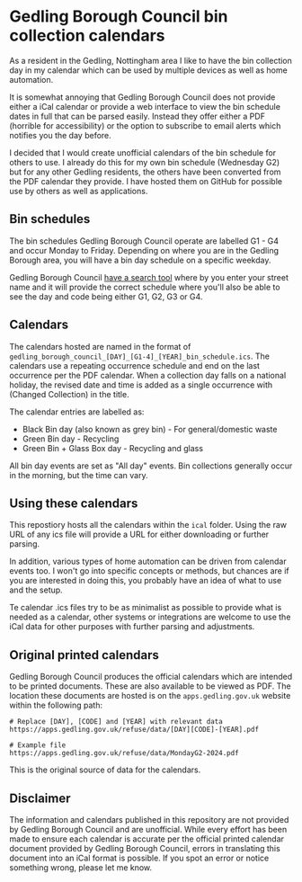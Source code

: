# Gedling Borough Council bin collection calendars

As a resident in the Gedling, Nottingham area I like to have the bin collection day in my calendar which can be used by multiple devices as well as home automation. 

It is somewhat annoying that Gedling Borough Council does not provide either a iCal calendar or provide a web interface to view the bin schedule dates in full that can be parsed easily. Instead they offer either a PDF (horrible for accessibility) or the option to subscribe to email alerts which notifies you the day before.

I decided that I would create unofficial calendars of the bin schedule for others to use. I already do this for my own bin schedule (Wednesday G2) but for any other Gedling residents, the others have been converted from the PDF calendar they provide. I have hosted them on GitHub for possible use by others as well as applications.

## Bin schedules

The bin schedules Gedling Borough Council operate are labelled G1 - G4 and occur Monday to Friday. Depending on where you are in the Gedling Borough area, you will have a bin day schedule on a specific weekday.

Gedling Borough Council [have a search tool](https://apps.gedling.gov.uk/refuse/search.aspx) where by you enter your street name and it will provide the correct schedule where you'll also be able to see the day and code being either G1, G2, G3 or G4.

## Calendars

The calendars hosted are named in the format of `gedling_borough_council_[DAY]_[G1-4]_[YEAR]_bin_schedule.ics`. The calendars use a repeating occurrence schedule and end on the last occurrence per the PDF calendar. When a collection day falls on a national holiday, the revised date and time is added as a single occurrence with (Changed Collection) in the title.

The calendar entries are labelled as:

* Black Bin day (also known as grey bin) - For general/domestic waste
* Green Bin day - Recycling
* Green Bin + Glass Box day - Recycling and glass

All bin day events are set as "All day" events. Bin collections generally occur in the morning, but the time can vary.

## Using these calendars

This repostiory hosts all the calendars within the `ical` folder. Using the raw URL of any ics file will provide a URL for either downloading or further parsing.

In addition, various types of home automation can be driven from calendar events too. I won't go into specific concepts or methods, but chances are if you are interested in doing this, you probably have an idea of what to use and the setup.

Te calendar .ics files try to be as minimalist as possible to provide what is needed as a calendar, other systems or integrations are welcome to use the iCal data for other purposes with further parsing and adjustments.

## Original printed calendars

Gedling Borough Council produces the official calendars which are intended to be printed documents. These are also available to be viewed as PDF. The location these documents are hosted is on the `apps.gedling.gov.uk` website within the following path:

```
# Replace [DAY], [CODE] and [YEAR] with relevant data
https://apps.gedling.gov.uk/refuse/data/[DAY][CODE]-[YEAR].pdf

# Example file
https://apps.gedling.gov.uk/refuse/data/MondayG2-2024.pdf
```

This is the original source of data for the calendars.

## Disclaimer

The information and calendars published in this repository are not provided by Gedling Borough Council and are unofficial. While every effort has been made to ensure each calendar is accurate per the official printed calendar document provided by Gedling Borough Council, errors in translating this document into an iCal format is possible. If you spot an error or notice something wrong, please let me know.
